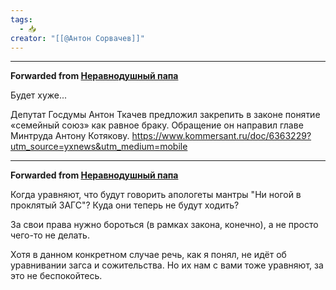 ```yaml
---
tags:
  - 📥
creator: "[[@Антон Сорвачев]]"
---
```


***

**Forwarded from [Неравнодушный папа](https://t.me/MensConsult/2234)**

Будет хуже...

Депутат Госдумы Антон Ткачев предложил закрепить в законе понятие «семейный союз» как равное браку. Обращение он направил главе Минтруда Антону Котякову.
https://www.kommersant.ru/doc/6363229?utm_source=yxnews&utm_medium=mobile

***

**Forwarded from [Неравнодушный папа](https://t.me/MensConsult/2235)**

Когда уравняют, что будут говорить апологеты мантры "Ни ногой в проклятый ЗАГС"?
Куда они теперь не будут ходить?

За свои права нужно бороться (в рамках закона, конечно), а не просто чего-то не делать.

Хотя в данном конкретном случае речь, как я понял, не идёт об уравнивании загса и сожительства. 
Но их нам с вами тоже уравняют, за это не беспокойтесь.